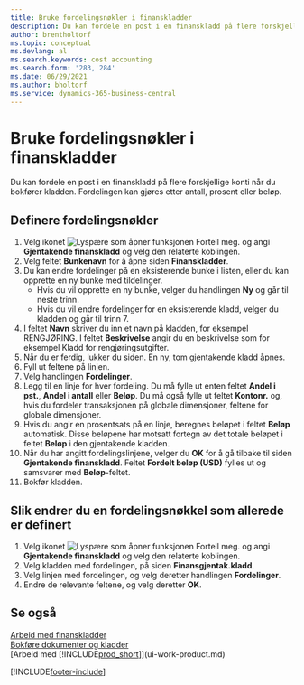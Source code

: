 ```yaml
---
title: Bruke fordelingsnøkler i finanskladder
description: Du kan fordele en post i en finanskladd på flere forskjellige konti når du bokfører kladden.
author: brentholtorf
ms.topic: conceptual
ms.devlang: al
ms.search.keywords: cost accounting
ms.search.form: '283, 284'
ms.date: 06/29/2021
ms.author: bholtorf
ms.service: dynamics-365-business-central
---
```

# <a name="use-allocation-keys-in-general-journals"></a>Bruke fordelingsnøkler i finanskladder
Du kan fordele en post i en finanskladd på flere forskjellige konti når du bokfører kladden. Fordelingen kan gjøres etter antall, prosent eller beløp.

## <a name="to-set-up-allocation-keys"></a>Definere fordelingsnøkler
1. Velg ikonet ![Lyspære som åpner funksjonen Fortell meg.](media/ui-search/search_small.png "Fortell hva du vil gjøre") og angi **Gjentakende finanskladd** og velg den relaterte koblingen.
2. Velg feltet **Bunkenavn** for å åpne siden **Finanskladder**.
3. Du kan endre fordelinger på en eksisterende bunke i listen, eller du kan opprette en ny bunke med tildelinger.
   * Hvis du vil opprette en ny bunke, velger du handlingen **Ny** og går til neste trinn.
   * Hvis du vil endre fordelinger for en eksisterende kladd, velger du kladden og går til trinn 7.    
4. I feltet **Navn** skriver du inn et navn på kladden, for eksempel RENGJØRING. I feltet **Beskrivelse** angir du en beskrivelse som for eksempel Kladd for rengjøringsutgifter.
5. Når du er ferdig, lukker du siden. En ny, tom gjentakende kladd åpnes.
6. Fyll ut feltene på linjen.
7. Velg handlingen **Fordelinger**.
8. Legg til en linje for hver fordeling. Du må fylle ut enten feltet **Andel i pst.**, **Andel i antall** eller **Beløp**. Du må også fylle ut feltet **Kontonr.** og, hvis du fordeler transaksjonen på globale dimensjoner, feltene for globale dimensjoner.
9. Hvis du angir en prosentsats på en linje, beregnes beløpet i feltet **Beløp** automatisk. Disse beløpene har motsatt fortegn av det totale beløpet i feltet **Beløp** i den gjentakende kladden.
10. Når du har angitt fordelingslinjene, velger du **OK** for å gå tilbake til siden **Gjentakende finanskladd**. Feltet **Fordelt beløp (USD)** fylles ut og samsvarer med **Beløp**-feltet.
11. Bokfør kladden.

## <a name="to-change-an-allocation-key-that-has-already-been-set-up"></a>Slik endrer du en fordelingsnøkkel som allerede er definert
1. Velg ikonet ![Lyspære som åpner funksjonen Fortell meg.](media/ui-search/search_small.png "Fortell hva du vil gjøre") og angi **Gjentakende finanskladd** og velg den relaterte koblingen.
2. Velg kladden med fordelingen, på siden **Finansgjentak.kladd**.
3. Velg linjen med fordelingen, og velg deretter handlingen **Fordelinger**.
4. Endre de relevante feltene, og velg deretter **OK**.

## <a name="see-also"></a>Se også
[Arbeid med finanskladder](ui-work-general-journals.md)  
[Bokføre dokumenter og kladder](ui-post-documents-journals.md)  
[Arbeid med [!INCLUDE[prod_short](includes/prod_short.md)]](ui-work-product.md)


[!INCLUDE[footer-include](includes/footer-banner.md)]
